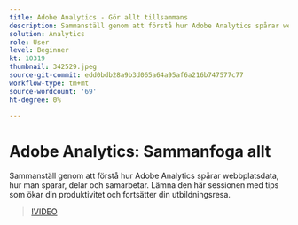 ```yaml
---
title: Adobe Analytics - Gör allt tillsammans
description: Sammanställ genom att förstå hur Adobe Analytics spårar webbplatsdata, hur man sparar, delar och samarbetar. Lämna den här sessionen med tips som ökar din produktivitet.
solution: Analytics
role: User
level: Beginner
kt: 10319
thumbnail: 342529.jpeg
source-git-commit: edd0bdb28a9b3d065a64a95af6a216b747577c77
workflow-type: tm+mt
source-wordcount: '69'
ht-degree: 0%

---
```


# Adobe Analytics: Sammanfoga allt

Sammanställ genom att förstå hur Adobe Analytics spårar webbplatsdata, hur man sparar, delar och samarbetar. Lämna den här sessionen med tips som ökar din produktivitet och fortsätter din utbildningsresa.

>[!VIDEO](https://video.tv.adobe.com/v/342529/?quality=12&learn=on)
